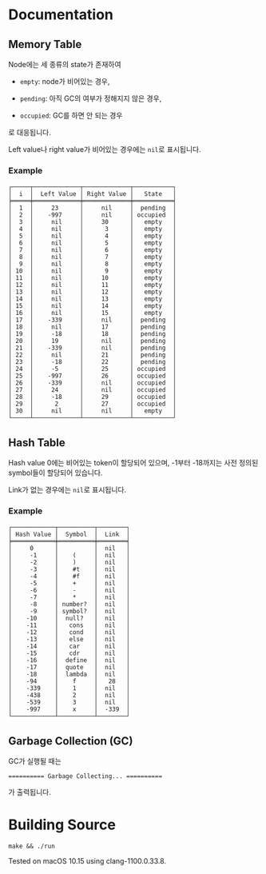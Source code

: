 # Documentation

## Memory Table
Node에는 세 종류의 state가 존재하여

- `empty`: node가 비어있는 경우,

- `pending`: 아직 GC의 여부가 정해지지 않은 경우,

- `occupied`: GC를 하면 안 되는 경우

로 대응됩니다.

Left value나 right value가 비어있는 경우에는 `nil`로 표시됩니다.

### Example

```
┌─────┬─────────────┬─────────────┬───────────┐
│  i  │  Left Value │ Right Value │   State   │
╞═════╪═════════════╪═════════════╪═══════════╡
│  1  │     23      │     nil     │  pending  │
│  2  │    -997     │     nil     │ occupied  │
│  3  │     nil     │     30      │   empty   │
│  4  │     nil     │      3      │   empty   │
│  5  │     nil     │      4      │   empty   │
│  6  │     nil     │      5      │   empty   │
│  7  │     nil     │      6      │   empty   │
│  8  │     nil     │      7      │   empty   │
│  9  │     nil     │      8      │   empty   │
│ 10  │     nil     │      9      │   empty   │
│ 11  │     nil     │     10      │   empty   │
│ 12  │     nil     │     11      │   empty   │
│ 13  │     nil     │     12      │   empty   │
│ 14  │     nil     │     13      │   empty   │
│ 15  │     nil     │     14      │   empty   │
│ 16  │     nil     │     15      │   empty   │
│ 17  │    -339     │     nil     │  pending  │
│ 18  │     nil     │     17      │  pending  │
│ 19  │     -18     │     18      │  pending  │
│ 20  │     19      │     nil     │  pending  │
│ 21  │    -339     │     nil     │  pending  │
│ 22  │     nil     │     21      │  pending  │
│ 23  │     -18     │     22      │  pending  │
│ 24  │     -5      │     25      │ occupied  │
│ 25  │    -997     │     26      │ occupied  │
│ 26  │    -339     │     nil     │ occupied  │
│ 27  │     24      │     nil     │ occupied  │
│ 28  │     -18     │     29      │ occupied  │
│ 29  │      2      │     27      │ occupied  │
│ 30  │     nil     │     nil     │   empty   │
└─────┴─────────────┴─────────────┴───────────┘
```

## Hash Table

Hash value 0에는 비어있는 token이 할당되어 있으며, -1부터 -18까지는 사전 정의된 symbol들이 할당되어 있습니다.

Link가 없는 경우에는 `nil`로 표시됩니다.

### Example

```
┌────────────┬──────────┬────────┐
│ Hash Value │  Symbol  │  Link  │
╞════════════╪══════════╪════════╡
│     0      │          │  nil   │
│     -1     │    (     │  nil   │
│     -2     │    )     │  nil   │
│     -3     │    #t    │  nil   │
│     -4     │    #f    │  nil   │
│     -5     │    +     │  nil   │
│     -6     │    -     │  nil   │
│     -7     │    *     │  nil   │
│     -8     │ number?  │  nil   │
│     -9     │ symbol?  │  nil   │
│    -10     │  null?   │  nil   │
│    -11     │   cons   │  nil   │
│    -12     │   cond   │  nil   │
│    -13     │   else   │  nil   │
│    -14     │   car    │  nil   │
│    -15     │   cdr    │  nil   │
│    -16     │  define  │  nil   │
│    -17     │  quote   │  nil   │
│    -18     │  lambda  │  nil   │
│    -94     │    f     │   28   │
│    -339    │    1     │  nil   │
│    -438    │    2     │  nil   │
│    -539    │    3     │  nil   │
│    -997    │    x     │  -339  │
└────────────┴──────────┴────────┘
```

## Garbage Collection (GC)

GC가 실행될 때는 

```
========== Garbage Collecting... ==========
```

가 출력됩니다.



# Building Source

```
make && ./run
```

Tested on macOS 10.15 using clang-1100.0.33.8.
